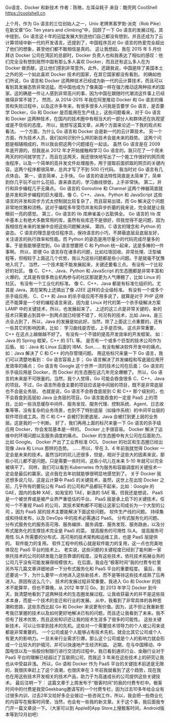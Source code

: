 Go语言、Docker 和新技术
作者：陈皓，左耳朵耗子
来自：酷壳网 CoolShell https://coolshell.cn

上个月，作为 Go 语言的三位创始人之一，Unix 老牌黑客罗勃·派克（Rob Pike）在新文章“Go: Ten years and climbing”中，回顾了一下 Go 语言的发展过程。其中提到，Go 语言这十年的迅猛发展大到连他们自己都没有想到，并且还成为了云计算领域中新一代的开发语言。还提到了，中国程序员对 Go 语言的热爱完全超出了他们的想象，甚至他们都不敢相信是真的。
这让我想起，我在 2015 年 5 月份拜访 Docker 公司在湾区的总部时，Docker 负责人也和我表达了相似的感叹：他们完全没有想到居然中国有那么多人喜欢 Docker，而且还有这么多人在为 Docker 做贡献，这让他们感到非常意外。此外，还跟我说，中国是除了美国本土之外的另一个如此喜欢 Docker 技术的国家，在其它国家都没有看到。
的确如他们所说，Go 语言和 Docker 这两种技术已经成为新一代的云计算技术，而且可以看到其发展态势非常迅猛。而中国也成为了像美国一样在强力推动这两种技术的国家。这的确是一件让人感到非常高兴的事，因为中国在跟随时代潮流这件事上已经做得非常不错了。
然而，从 2014-2015 年我在阿里推动 Docker 和 Go 语言的痛苦和失败过程中，以及这许多年来，有很多很多人问我是否要学 Go 语言，是否要学 Docker，Go 和 Docker 是否能用在生产线上，这些问题看来，对于 Go 语言和 Docker 这两种技术，在国内的技术圈中有相当大的一部分人和群体还在执观望或是不信任的态度。
所以，我想写这篇文章，从两个方面来论述一下我的观点和看法。
一个方面，为什么 Go 语言和 Docker 会是新一代的云计算技术。 另一个方面，作为技术人员，我们如何识别什么样的新技术会是未来的趋势。
这两个问题是相辅相成的，所以我会把这两个问题揉在一起谈。
虽然 Go 语言是在 2009 年底开源的，但我是从 2012 年才开始接触和学习 Go 语言的。我只花了一个周末两天的时间就学完了，而且在这两天，我还很快地写出了一个能工作很好的网页爬虫程序，以及一个简单的高并发文件处理服务，用于提取前面抓取的网页的关键内容。这两个程序都很简单，总共才写了不到 500 行代码。
我当时对 Go 语言有几点体会。
第一，语言简单，上手快。 Go 语言的语法特性简直是太简单了，简单到你几乎玩不出什么花招，直来直去的，学习曲线很低，上手非常快。
第二，并行和异步编程几乎无痛点。 Go 语言的 Goroutine 和 Channel 这两个神器简直就是并发和异步编程的巨大福音。像 C、C++、Java、Python 和 JavaScript 这些语言的并发和异步方式太控制就比较复杂了，而且容易出错，而 Go 解决这个问题非常地优雅和流畅。这对于编程多年受尽并发和异步折磨的我来说，完全就是让我眼前一亮的感觉。
第三，Go 语言的 lib 库麻雀虽小五脏俱全。 Go 语言的 lib 库中基本上有绝大多数常用的库，虽然有些库还不是很好，但我觉得不是问题，因为我相信在未来的发展中会把这些问题解决掉。
第四，C 语言的理念和 Python 的姿态。 C 语言的理念是信任程序员，保持语言的小巧，不屏蔽底层且底层友好，关注语言的执行效率和性能。而 Python 的姿态是用尽量少的代码完成尽量多的事。于是我能够感觉到，Go 语言想要把 C 和 Python 统一起来，这是多棒的一件事啊。
所以，即便 Go 语言存在诸多的问题，比如垃圾回收、异常处理、泛型编程等，但相较于上面这几个优势，我认为这些问题都是些小问题。于是就毫不犹豫地入坑了。
当然，一个技术能不能发展起来，关键还要看三点。
有没有一个比较好的社区。 像 C、C++、Java、Python 和 JavaScript 的生态圈都是非常丰富和火爆的。尤其是有很多商业机构参与的社区那就更为人气爆棚了，比如 Linux 的社区。 有没有一个工业化的标准。 像 C、C++、Java 都是有标准化组织的。尤其是 Java，其在架构上还搞出了像 J2EE 这样的企业级标准。 有没有一个或多个杀手级应用。 C、C++ 和 Java 的杀手级应用不用多说了，就算是对于 PHP 这样还不能算是一个好的编程语言来说，因为是 Linux 时代的第一个杀手级解决方案 LAMP 中的关键技术，所以，也发展起来了。
上述的这三点是非常关键的，新的技术只需要占到其中一到两点就已经很不错了，何况有的技术，比如 Java，是三点全占到了，所以，Java 的发展是如此好。当然，除了上面这三点重要的，还有一些其它的影响因素，比如：
学习曲线是否低，上手是否快。 这点非常重要，C++ 在这点上越做越不好了。 有没有一个不错的提高开发效率的开发框架。 如：Java 的 Spring 框架，C++ 的 STL 等。 是否有一个或多个巨型的技术公司作为后盾。 如：Java 和 Linux 后面的 IBM、Sun…… 有没有解决软件开发中的痛点。 如：Java 解决了 C 和 C++ 的内存管理问题。
用这些标尺来量一下 Go 语言，我们可以清楚地看到：
Go 语言容易上手； Go 语言解决了并发编程和写底层应用开发效率的痛点； Go 语言有 Google 这个世界一流的技术公司在后面； Go 语言的杀手级应用是 Docker，而 Docker 的生态圈在这几年完全爆棚了。
所以，Go 语言的未来是不可限量的。当然，我个人觉得，Go 可能会吞食很多 C、C++、Java 的项目。不过，Go 语言所吞食主要的项目应该是中间层的项目，既不是非常底层也不会是业务层。
也就是说，Go 语言不会吞食底层到 C 和 C++ 那个级别的，也不会吞食到高层如 Java 业务层的项目。Go 语言能吞食的一定是 PaaS 上的项目，比如一些消息缓存中间件、服务发现、服务代理、控制系统、Agent、日志收集等等，没有复杂的业务场景，也到不了特别底层（如操作系统）的中间平台层的软件项目或工具。而 C 和 C++ 会被打到更底层，Java 会被打到更上层的业务层。这是我的一个判断。
好了，我们再用上面的标尺来量一下 Go 语言的杀手级应用 Docker，你会发现基本是一样的。
Docker 上手很容易。 Docker 解决了运维中的环境问题以及服务调度的痛点。 Docker 的生态圈中有大公司在后面助力。比如 Google。 Docker 产出了工业界标准 OCI。 Docker 的社区和生态圈已经出现像 Java 和 Linux 那样的态势。 ……
所以，早在 3、4 年前我就觉得 Docker 一定会是未来的技术。虽然当时的坑儿还很多，但是，相对于这些大的因素来说，那些小坑儿都不是问题。只是需要一些时间，这些小坑儿在未来 5-10 年就可以完全被填平了。
同样，我们可以看到 Kubernetes 作为服务和容器调度的关键技术一定会是最后的赢家。这点我在去年初就能够很明显地感觉到了。
关于 Docker 我还想多说几句，这是云计算中 PaaS 的关键技术，虽然，这世上在出现 Docker 之前，几乎所有的要玩公有 PaaS 的公司和产品都玩不起来，比如：Google 的 GAE，国内的各种 XAE，如淘宝的 TAE，新浪的 SAE 等。但我还是想说， PaaS 是一个被世界或是被产业界严重低估的平台。
PaaS 层是承上启下的关键技术，任何一个不重视 PaaS 的公司，其技术架构都不可能让这家公司成长为一个大型的公司 。因为 PaaS 层的技术主要能解决下面这些问题。
软件生产线的问题。 持续集成和持续发布，以及 DevOps 中的技术必需通过 PaaS。 分布式服务化的问题。 分布式服务化的服务高可用、服务编排、服务调度、服务发现、服务路由，以及分布式服务化的支撑技术完全是 PaaS 的菜。 提高服务的可用性 SLA。 提高服务可用性 SLA 所需要的分布式、高可用的技术架构和运维工具，也是 PaaS 层提供的。 软件能力的复用。 软件工程中的核心就是软件能力的复用，这一点也完美地体现在 PaaS 平台的技术上。
老实说，这些问题的关键程度已经到了能判断一家依托技术的公司的研发能力是否靠谱的程度。没有这些技术，依托技术拓展业务的公司几乎没有可能发展得规模很大。
在后面，我会在“极客时间”我的付费专栏里另外写几篇文章详细地讲一下分布式服务化和 PaaS 平台的重要程度。
最后，我还要说一下，为什么要早一点地进入这些新技术，而不是等待这些技术成熟了后再进入。原因有这么几个。
 技术的发展过程非常重要。我进入 Go 和 Docker 的技术不能算早，但也不算晚，从 2012 年学习 Go，到 2013 年学习 Docker 到今天，我清楚地看到了这两种技术的生态圈发展过程。让我收获最大的并不是这些技术本身，而是一个技术的变迁和行业的发展。
从中，我看到了非常具体的各种思潮和思路，这些东西比起 Go 和 Docker 来说更有价值。因为，这不但让我重新思考我已掌握的技术以及如何更好地解决已有的问题，而且还让我看到了未来。我不但有了技术优势，而且这些知识还让我的技术生涯多了很多的可能性。
这些关键新技术，可以让你拿到技术的先机。这些对一个需要技术领导力的个人或公司来说都是非常重要的。
一个公司或是个人能够占有技术先机，就会比其它公司或个人有更大的影响力。一旦未来行业需求引爆，那么这个公司或是个人的影响力就会形成一个比较大的护城河，并可以快速地产生经济利益。
近期，在与中国移动、中国电信以及一些股份制银行进行交流的过程中，我已看到通讯行业、金融行业对于 PaaS 平台的理解已经超过了互联网公司，而我近 3 年来在这些技术上的研究让我也从中受益非浅。
所以，Go 语和 Docker 作为 PaaS 平台的关键技术前途是无限的，我很庆幸赶上了这个浪潮，也很庆幸在 3 年前我就看到了这个趋势，现在我也在用这些技术开发相关的技术产品，助力于为高速成长的公司提供这些关键技术。
最后注明一下：
这篇文章于上周发布于“极客时间”的我的付费专栏中。极客时间中的付费是我受Geekbang邀请写的一个付费专栏，因为过去10多年给企业有过很多内训，过去2年又给好多企业做过一些咨询工作，所以，我会把一些商业化的内容写在极客时间里，当然，也会有一些我的新文章。关于这个事，我后面我专门开一篇文章说一下。（大家可以到 Apple的App Store上搜极客时间，Android版本等到12月初吧）
